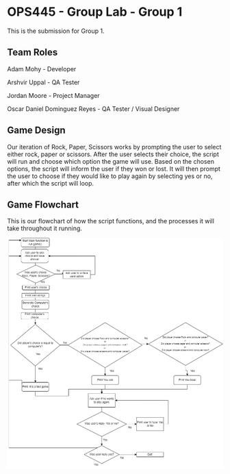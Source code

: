 # OPS445 - Group Lab - Group 1

This is the submission for Group 1.


## Team Roles

Adam Mohy - Developer

Arshvir Uppal - QA Tester

Jordan Moore - Project Manager

Oscar Daniel Dominguez Reyes - QA Tester / Visual Designer

## Game Design

Our iteration of Rock, Paper, Scissors works by prompting the user to select either rock, paper or scissors. After the user selects their choice, the script will run and choose which option the game will use. Based on the chosen options, the script will inform the user if they won or lost. It will then prompt the user to choose if they would like to play again by selecting yes or no, after which the script will loop.

## Game Flowchart 

This is our flowchart of how the script functions, and the processes it will take throughout it running.

<img src="./images/flowchart.jpg"
alt="Flowchart"
style = "float: centre; margin-right: 10px;" />
